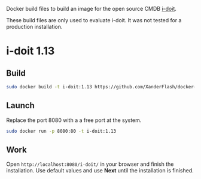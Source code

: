Docker build files to build an image for the open source CMDB [i-doit](https://www.i-doit.org).

These build files are only used to evaluate i-doit. It was not tested for a production installation.

# i-doit 1.13

## Build

```bash
sudo docker build -t i-doit:1.13 https://github.com/XanderFlash/docker-i-doit.git#:1.13
```

## Launch

Replace the port 8080 with a a free port at the system.

```bash
sudo docker run -p 8080:80 -t i-doit:1.13
```

## Work

Open `http://localhost:8080/i-doit/` in your browser and finish the installation.
Use default values and use **Next** until the installation is finished.